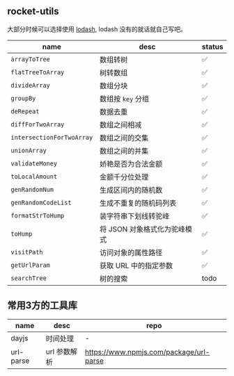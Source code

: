 ## rocket-utils

大部分时候可以选择使用 [lodash](https://www.lodashjs.com/), lodash 没有的就话就自己写吧。

| name                      | desc                         | status |
| ------------------------- | ---------------------------- | ------ |
| `arrayToTree`             | 数组转树                     | ✅     |
| `flatTreeToArray`         | 树转数组                     | ✅     |
| `divideArray`             | 数组分块                     | ✅     |
| `groupBy`                 | 数组按 `key` 分组            | ✅     |
| `deRepeat`                | 数据去重                     | ✅     |
| `diffForTwoArray`         | 数组之间相减                 | ✅     |
| `intersectionForTwoArray` | 数组之间的交集               | ✅     |
| `unionArray`              | 数组之间的并集               | ✅     |
| `validateMoney`           | 娇艳是否为合法金额           | ✅     |
| `toLocalAmount`           | 金额千分位处理               | ✅     |
| `genRandomNum`            | 生成区间内的随机数           | ✅     |
| `genRandomCodeList`       | 生成不重复的随机码列表       | ✅     |
| `formatStrToHump`         | 装字符串下划线转驼峰         | ✅     |
| `toHump`                  | 将 JSON 对象格式化为驼峰模式 | ✅     |
| `visitPath`               | 访问对象的属性路径           | ✅     |
| `getUrlParam`             | 获取 URL 中的指定参数        | ✅     |
| `searchTree`              | 树的搜索                     | todo   |

## 常用3方的工具库

| name | desc | repo |
| - | - | - |
| dayjs | 时间处理 | - |
| url-parse | url 参数解析 | https://www.npmjs.com/package/url-parse |
